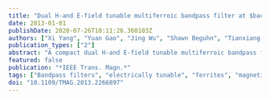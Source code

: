 ```yaml
---
title: "Dual H-and E-field tunable multiferroic bandpass filter at $backslash$rm K U-band using partially magnetized spinel ferrites"
date: 2013-01-01
publishDate: 2020-07-26T10:11:26.360103Z
authors: ["Xi Yang", "Yuan Gao", "Jing Wu", "Shawn Beguhn", "Tianxiang Nan", "Ziyao Zhou", "Ming Liu", "Nian X. Sun"]
publication_types: ["2"]
abstract: "A compact dual H-and E-field tunable multiferroic bandpass filters with low magnetic fields using partially magnetized nickel ferrites were designed, fabricated and characterized. Compared to widely used yttrium iron garnet material with a low saturation magnetostriction, nickel ferrite with a much larger saturation magnetostriction was used in this work, which led to higher frequency tunability under electric field. The multiferroic tunable bandpass filters with a $backslash$rm NiFe-2$backslash$rm O4 ferrite/lead magnesium niobate-lead titanate heterostructure at Ku-band, exhibits an H-field tunable of 5.7% under less than 150 Oe bias magnetic field, and an E-field tunable operating frequency range of 270 MHz (2.1%). These dual H-and E-field tunable bandpass filters using partially magnetized spinel ferrites with low magnetic fields lead to Ku-band compact tunable bandpass filters with low power consumption. © 2013 IEEE."
featured: false
publication: "*IEEE Trans. Magn.*"
tags: ["Bandpass filters", "electrically tunable", "ferrites", "magnetically tunable", "multiferroics", "nickel ferrite", "partially magnetized"]
doi: "10.1109/TMAG.2013.2266897"
---
```


